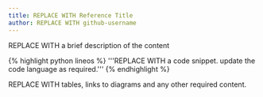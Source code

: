 ```yaml
---
title: REPLACE WITH Reference Title
author: REPLACE WITH github-username
---
```


REPLACE WITH a brief description of the content 

{% highlight python lineos %}
    '''REPLACE WITH a code snippet. update the code language as required.'''
{% endhighlight %}

REPLACE WITH tables, links to diagrams and any other required content. 
